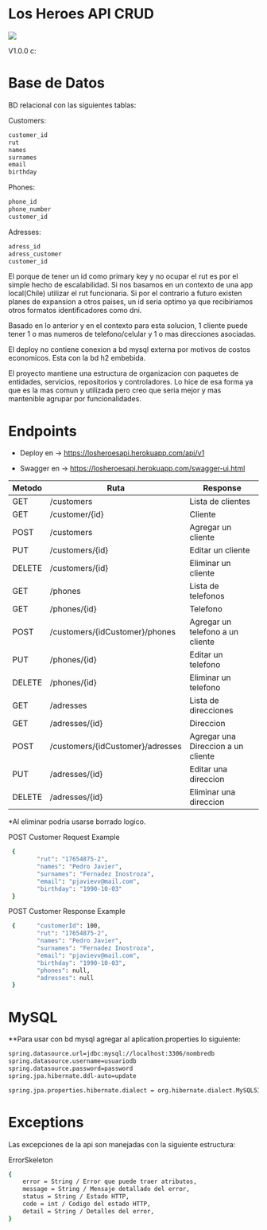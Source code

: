 # Los Heroes API CRUD

![](
https://www.losheroes.cl/wps/wcm/connect/c1d8102a-dd6d-4b96-a3c8-3718be3f817a/Logo-LH-2020_4+-+copia.png?MOD=AJPERES&CACHEID=c1d8102a-dd6d-4b96-a3c8-3718be3f817a)

V1.0.0 c:


# Base de Datos

BD relacional con las siguientes tablas:

Customers:

```sh
customer_id
rut
names
surnames
email
birthday
```
Phones:

```sh
phone_id
phone_number
customer_id
```
Adresses:

```sh
adress_id
adress_customer
customer_id
```

El porque de tener un id como primary key y no ocupar el rut es por el simple hecho de escalabilidad. Si nos basamos en un contexto de una app local(Chile) utilizar el rut funcionaria. Si por el contrario a futuro existen planes de expansion a otros paises, un id seria optimo ya que recibiriamos otros formatos identificadores como dni.

Basado en lo anterior y en el contexto para esta solucion, 1 cliente puede tener 1 o mas numeros de telefono/celular y 1 o mas direcciones asociadas.
 
El deploy no contiene conexion a bd mysql externa por motivos de costos economicos. Esta con la bd h2 embebida.

El proyecto mantiene una estructura de organizacion con paquetes de entidades, servicios, repositorios y controladores. Lo hice de esa forma ya que es la mas comun y utilizada pero creo que seria mejor y mas mantenible agrupar por funcionalidades.

# Endpoints
 - Deploy en -> https://losheroesapi.herokuapp.com/api/v1


 - Swagger en -> https://losheroesapi.herokuapp.com/swagger-ui.html




| Metodo | Ruta | Response |
| ------ | ------ | ------------------------|
| GET| /customers | Lista de clientes |
| GET| /customer/{id} | Cliente |
| POST| /customers | Agregar un cliente |
| PUT| /customers/{id} | Editar un cliente |
| DELETE| /customers/{id} | Eliminar un cliente |
| GET| /phones | Lista de telefonos |
| GET| /phones/{id} | Telefono |
| POST| /customers/{idCustomer}/phones | Agregar un telefono a un cliente |
| PUT| /phones/{id} | Editar un telefono |
| DELETE| /phones/{id} | Eliminar un telefono |
| GET| /adresses | Lista de direcciones |
| GET| /adresses/{id} | Direccion |
| POST| /customers/{idCustomer}/adresses | Agregar una Direccion a un cliente |
| PUT| /adresses/{id} | Editar una direccion |
| DELETE| /adresses/{id} | Eliminar una direccion |

*Al eliminar podria usarse borrado logico.

POST Customer Request Example
```sh
 {
        "rut": "17654875-2",
        "names": "Pedro Javier",
        "surnames": "Fernadez Inostroza",
        "email": "pjavievv@mail.com",
        "birthday": "1990-10-03"
 }
```
POST Customer Response Example
```sh
 {      "customerId": 100,
        "rut": "17654875-2",
        "names": "Pedro Javier",
        "surnames": "Fernadez Inostroza",
        "email": "pjavievv@mail.com",
        "birthday": "1990-10-03",
        "phones": null,
        "adresses": null
 }
```

# MySQL

**Para usar con bd mysql agregar al aplication.properties lo siguiente:
```sh
spring.datasource.url=jdbc:mysql://localhost:3306/nombredb
spring.datasource.username=usuariodb
spring.datasource.password=password
spring.jpa.hibernate.ddl-auto=update

spring.jpa.properties.hibernate.dialect = org.hibernate.dialect.MySQL5InnoDBDialect
```
# Exceptions

Las excepciones de la api son manejadas con la siguiente estructura:

ErrorSkeleton

```sh
{
    error = String / Error que puede traer atributos,
    message = String / Mensaje detallado del error,
    status = String / Estado HTTP, 
    code = int / Codigo del estado HTTP,
    detail = String / Detalles del error,
}
```